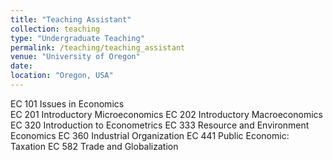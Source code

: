 ```yaml
---
title: "Teaching Assistant"
collection: teaching
type: "Undergraduate Teaching"
permalink: /teaching/teaching_assistant
venue: "University of Oregon"
date: 
location: "Oregon, USA"
---
```


EC 101 Issues in Economics <br>
EC 201 Introductory Microeconomics 
EC 202 Introductory Macroeconomics 
EC 320 Introduction to Econometrics 
EC 333 Resource and Environment Economics 
EC 360 Industrial Organization 
EC 441 Public Economic: Taxation 
EC 582 Trade and Globalization 

